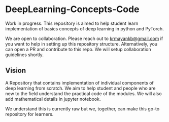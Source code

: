 # DeepLearning-Concepts-Code
Work in progress. This repository is aimed to help student learn implementation of basics concepts of deep learning in python and PyTorch. 

We are open to collaboration. Please reach out to krmayankb@gmail.com if you want to help in setting up this repository structure.
Alternatively, you can open a PR and contribute to this repo. We will setup collaboration guidelines shortly. 

## Vision

A Repository that contains implementation of individual components of deep learning from scratch. We aim to help student and people who are new to the field understand the practical code of the modules. We will also add mathematical details in jupyter notebook. 

We understand this is currently raw but we, together, can make this go-to repository for learners. 
